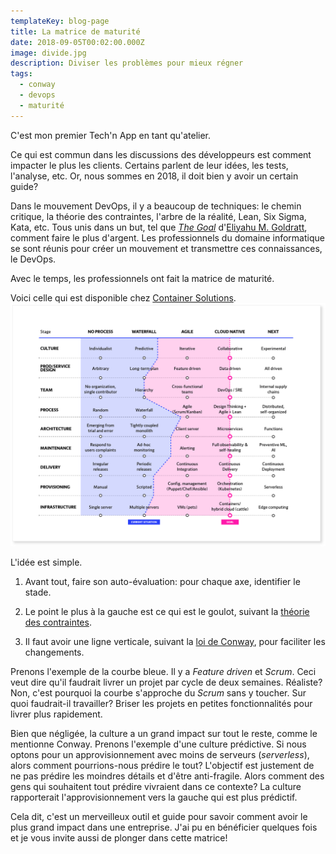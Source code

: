 ```yaml
---
templateKey: blog-page
title: La matrice de maturité
date: 2018-09-05T00:02:00.000Z
image: divide.jpg
description: Diviser les problèmes pour mieux régner
tags:
  - conway
  - devops
  - maturité
---
```


C'est mon premier Tech'n App en tant qu'atelier.

Ce qui est commun dans les discussions des développeurs est comment impacter le plus les clients.
Certains parlent de leur idées, les tests, l'analyse, etc.
Or, nous sommes en 2018, il doit bien y avoir un certain guide?

Dans le mouvement DevOps, il y a beaucoup de techniques: le chemin critique, la théorie des contraintes, l'arbre de la réalité, Lean, Six Sigma, Kata, etc.
Tous unis dans un but, tel que [_The Goal_](<https://en.wikipedia.org/wiki/The_Goal_(novel)>) d'[Eliyahu M. Goldratt](https://en.wikipedia.org/wiki/Eliyahu_M._Goldratt), comment faire le plus d'argent.
Les professionnels du domaine informatique se sont réunis pour créer un mouvement et transmettre ces connaissances, le DevOps.

Avec le temps, les professionnels ont fait la matrice de maturité.

Voici celle qui est disponible chez [Container Solutions](https://container-solutions.com/cloud-native-maturity-matrix/).
![matrice](../../../images/mm_diagram.png)

L'idée est simple.

1. Avant tout, faire son auto-évaluation: pour chaque axe, identifier le stade.

1. Le point le plus à la gauche est ce qui est le goulot, suivant la [théorie des contraintes](https://fr.wikipedia.org/wiki/Th%C3%A9orie_des_contraintes).

1. Il faut avoir une ligne verticale, suivant la [loi de Conway](https://fr.wikipedia.org/wiki/Loi_de_Conway), pour faciliter les changements.

Prenons l'exemple de la courbe bleue.
Il y a _Feature driven_ et _Scrum_.
Ceci veut dire qu'il faudrait livrer un projet par cycle de deux semaines.
Réaliste?
Non, c'est pourquoi la courbe s'approche du _Scrum_ sans y toucher.
Sur quoi faudrait-il travailler?
Briser les projets en petites fonctionnalités pour livrer plus rapidement.

Bien que négligée, la culture a un grand impact sur tout le reste, comme le mentionne Conway.
Prenons l'exemple d'une culture prédictive.
Si nous optons pour un approvisionnement avec moins de serveurs (_serverless_), alors comment pourrions-nous prédire le tout?
L'objectif est justement de ne pas prédire les moindres détails et d'être anti-fragile.
Alors comment des gens qui souhaitent tout prédire vivraient dans ce contexte?
La culture rapporterait l'approvisionnement vers la gauche qui est plus prédictif.

Cela dit, c'est un merveilleux outil et guide pour savoir comment avoir le plus grand impact dans une entreprise.
J'ai pu en bénéficier quelques fois et je vous invite aussi de plonger dans cette matrice!
